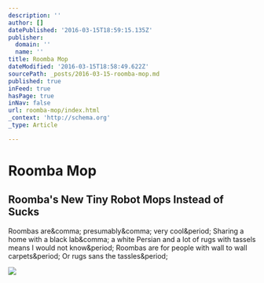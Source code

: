 ```yaml
---
description: ''
author: []
datePublished: '2016-03-15T18:59:15.135Z'
publisher:
  domain: ''
  name: ''
title: Roomba Mop
dateModified: '2016-03-15T18:58:49.622Z'
sourcePath: _posts/2016-03-15-roomba-mop.md
published: true
inFeed: true
hasPage: true
inNav: false
url: roomba-mop/index.html
_context: 'http://schema.org'
_type: Article

---
```

# Roomba Mop

<article style=""><h1>Roomba's New Tiny Robot Mops Instead of Sucks</h1><p>Roombas are&amp;comma; presumably&amp;comma; very cool&amp;period; Sharing a home with a black lab&amp;comma; a white Persian and a lot of rugs with tassels means I would not know&amp;period; Roombas are for people with wall to wall carpets&amp;period; Or rugs sans the tassles&amp;period;</p><img src="http://i.kinja-img.com/gawker-media/image/upload/s--9RyQ4tXH--/c_scale,fl_progressive,q_80,w_800/ef5coot9zm9swpllltky.jpg" /></article>